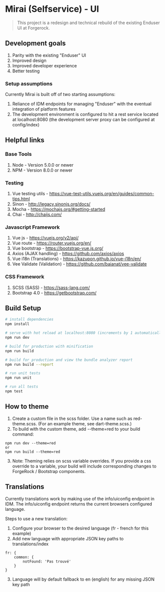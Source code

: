 # Mirai (Selfservice) - UI

> This project is a redesign and technical rebuild of the existing Enduser UI at Forgerock.

## Development goals
1. Parity with the existing "Enduser" UI
2. Improved design
3. Improved developer experience
4. Better testing

### Setup assumptions
Currently Mirai is built off of two starting assumptions:
1. Reliance of IDM endpoints for managing "Enduser" with the eventual integration of platform features
2. The development environment is configured to hit a rest service located at localhost:8080 (the development server proxy can be configured at config/index)

## Helpful links

### Base Tools
1. Node - Version 5.0.0 or newer
2. NPM - Version 8.0.0 or newer

### Testing
1. Vue testing utils - https://vue-test-utils.vuejs.org/en/guides/common-tips.html
2. Sinon - http://legacy.sinonjs.org/docs/
3. Mocha - https://mochajs.org/#getting-started
4. Chai - http://chaijs.com/

### Javascript Framework
1. Vue js - https://vuejs.org/v2/api/
2. Vue route - https://router.vuejs.org/en/
3. Vue bootstrap - https://bootstrap-vue.js.org/
4. Axios (AJAX handling) - https://github.com/axios/axios
5. Vue i18n (Translations) - https://kazupon.github.io/vue-i18n/en/
6. Vee Validate (Validation) - https://github.com/baianat/vee-validate

### CSS Framework
1. SCSS (SASS) - https://sass-lang.com/
2. Bootstrap 4.0 - https://getbootstrap.com/

## Build Setup

``` bash
# install dependencies
npm install

# serve with hot reload at localhost:8080 (increments by 1 automatically if port is in use).
npm run dev

# build for production with minification
npm run build

# build for production and view the bundle analyzer report
npm run build --report

# run unit tests
npm run unit

# run all tests
npm test
```

## How to theme
1) Create a custom file in the scss folder. Use a name such as red-theme.scss. (For an example theme, see dart-theme.scss.)
2) To build with the custom theme, add --theme=red to your build command:

```
npm run dev --theme=red
or
npm run build --theme=red
```
3) Note: Theming relies on scss variable overrides. If you provide a css override to a variable, your build will include corresponding changes to ForgeRock / Bootstrap components.

## Translations
Currently translations work by making use of the info/uiconfig endpoint in IDM. The info/uiconfig endpoint returns the current browsers configured language.

Steps to use a new translation:
1) Configure your browser to the desired language (fr - french for this example)
2) Add new language with appropriate JSON key paths to translations/index

```
fr: {
    common: {
        notFound: 'Pas trouvé'
    }
}
```

3) Language will by default fallback to en (english) for any missing JSON key path
